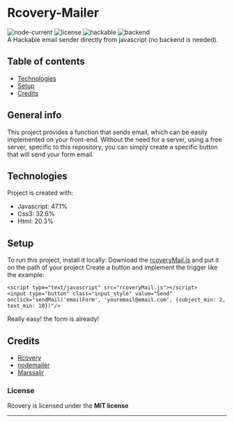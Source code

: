 # Rcovery-Mailer
![node-current](https://img.shields.io/node/v/latest)  ![license](https://img.shields.io/badge/license-mit-yellow)  ![hackable](https://img.shields.io/badge/hackable%3F-yes-red)  ![backend](https://img.shields.io/badge/backend%3F-no-blue)  
A Hackable email sender directly from javascript (no backend is needed).
## Table of contents
* [Technologies](#technologies)
* [Setup](#setup)
* [Credits](#credits)

## General info
This project provides a function that sends email, which can be easily implemented on your front-end. Without the need for a server, using a free server, specific to this repository, you can simply create a specific button that will send your form email.  
## Technologies
Project is created with:  
* Javascript: 47.1%  
* Css3: 32.6%  
* Html: 20.3%  
## Setup  
To run this project, install it locally:
Download the [rcoveryMail.js](https://github.com/marssaljr/rcovery-mailer/blob/main/src/front/rcoveryMail.js) and put it on the path of your project
Create a button and implement the trigger like the example:
```
<script type="text/javascript" src="rcoveryMail.js"></script>
<input type="button" class="input_style" value="Send" onclick="sendMail('emailForm', 'youremail@email.com', {subject_min: 2, text_min: 10})"/>
```
Really easy! the form is already!

## Credits  
- [Rcovery](https://github.com/rcovery)  
- [nodemailer](https://github.com/nodemailer/nodemailer)  
- [Marssaljr](https://github.com/marssaljr)  
### License

Rcovery is licensed under the **MIT license**

---
